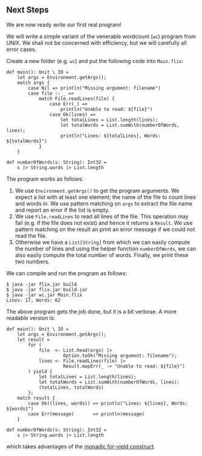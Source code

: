 ## Next Steps

We are now ready write our first real program! 

We will write a simple variant of the venerable wordcount (`wc`) program from
UNIX. We shall not be concerned with efficiency, but we will carefully all error
cases. 

Create a new folder (e.g. `wc`) and put the following code into `Main.flix`:

```flix
def main(): Unit \ IO = 
    let args = Environment.getArgs();
    match args {
        case Nil => println("Missing argument: filename")
        case file :: _ => 
            match File.readLines(file) {
                case Err(_) => 
                    println("Unable to read: ${file}")
                case Ok(lines) => 
                    let totalLines = List.length(lines);
                    let totalWords = List.sumWith(numberOfWords, lines);
                    println("Lines: ${totalLines}, Words: ${totalWords}")
            }
    }

def numberOfWords(s: String): Int32 = 
    s |> String.words |> List.length
```

The program works as follows:

1. We use `Environment.getArgs()` to get the program arguments. We expect a list
   with at least one element; the name of the file to count lines and words in.
   We use pattern matching on `args` to extract the file name and report an
   error if the list is empty.
2. We use `File.readLines` to read all lines of the file. This operation may
   fail (e.g. if the file does not exist) and hence it returns a `Result`. We use pattern matching on the result an print an error message if we could not read the file.
3. Otherwise we have a `List[String]` from which we can easily compute the
   number of lines and using the helper function `numberOfWords`, we can also
   easily compute the total number of words. Finally, we print these two numbers.

We can compile and run the program as follows:

```shell
$ java -jar flix.jar build    
$ java -jar flix.jar build-jar
$ java -jar wc.jar Main.flix  
Lines: 17, Words: 62
```

The above program gets the job done, but it is a bit verbose. A more readable
version is:

```flix
def main(): Unit \ IO = 
    let args = Environment.getArgs();
    let result = 
        for (
            file  <- List.head(args) |> 
                     Option.toOk("Missing argument: filename");
            lines <- File.readLines(file) |> 
                     Result.mapErr(_ -> "Unable to read: ${file}")
        ) yield {
            let totalLines = List.length(lines);
            let totalWords = List.sumWith(numberOfWords, lines);
            (totalLines, totalWords)
        };
    match result {
        case Ok((lines, words)) => println("Lines: ${lines}, Words: ${words}")
        case Err(message)       => println(message)
    }

def numberOfWords(s: String): Int32 = 
    s |> String.words |> List.length
```

which takes advantages of the [monadic for-yield construct](./monadic-for-yield.md).
